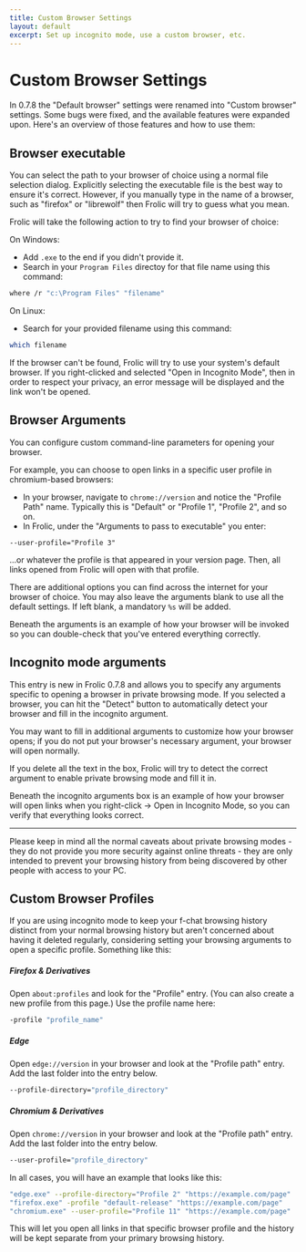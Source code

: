 ```yaml
---
title: Custom Browser Settings
layout: default
excerpt: Set up incognito mode, use a custom browser, etc.
---
```

# Custom Browser Settings
In 0.7.8 the "Default browser" settings were renamed into "Custom browser" settings. Some bugs were fixed, and the available features were expanded upon. Here's an overview of those features and how to use them:

## Browser executable
You can select the path to your browser of choice using a normal file selection dialog. Explicitly selecting the executable file is the best way to ensure it's correct. However, if you manually type in the name of a browser, such as "firefox" or "librewolf" then Frolic will try to guess what you mean.

Frolic will take the following action to try to find your browser of choice:

On Windows:
* Add `.exe` to the end if you didn't provide it.
* Search in your `Program Files` directoy for that file name using this command:
```bash
where /r "c:\Program Files" "filename"
```

On Linux:
* Search for your provided filename using this command:
```bash
which filename
```

If the browser can't be found, Frolic will try to use your system's default browser. If you right-clicked and selected "Open in Incognito Mode", then in order to respect your privacy, an error message will be displayed and the link won't be opened.

## Browser Arguments
You can configure custom command-line parameters for opening your browser.

For example, you can choose to open links in a specific user profile in chromium-based browsers:
* In your browser, navigate to `chrome://version` and notice the "Profile Path" name. Typically this is "Default" or "Profile 1", "Profile 2", and so on.
* In Frolic, under the "Arguments to pass to executable" you enter:
```
--user-profile="Profile 3"
```
...or whatever the profile is that appeared in your version page. Then, all links opened from Frolic will open with that profile.

There are additional options you can find across the internet for your browser of choice. You may also leave the arguments blank to use all the default settings. If left blank, a mandatory `%s` will be added.

Beneath the arguments is an example of how your browser will be invoked so you can double-check that you've entered everything correctly.

## Incognito mode arguments
This entry is new in Frolic 0.7.8 and allows you to specify any arguments specific to opening a browser in private browsing mode. If you selected a browser, you can hit the "Detect" button to automatically detect your browser and fill in the incognito argument.

You may want to fill in additional arguments to customize how your browser opens; if you do not put your browser's necessary argument, your browser will open normally.

If you delete all the text in the box, Frolic will try to detect the correct argument to enable private browsing mode and fill it in.

Beneath the incognito arguments box is an example of how your browser will open links when you right-click -> Open in Incognito Mode, so you can verify that everything looks correct.

---

Please keep in mind all the normal caveats about private browsing modes - they do not provide you more security against online threats - they are only intended to prevent your browsing history from being discovered by other people with access to your PC.


## Custom Browser Profiles
If you are using incognito mode to keep your f-chat browsing history distinct from your normal browsing history but aren't concerned about having it deleted regularly, considering setting your browsing arguments to open a specific profile. Something like this:

##### Firefox & Derivatives
Open `about:profiles` and look for the "Profile" entry. (You can also create a new profile from this page.) Use the profile name here:
```bash
-profile "profile_name"
```

##### Edge
Open `edge://version` in your browser and look at the "Profile path" entry. Add the last folder into the entry below.
```bash
--profile-directory="profile_directory"
```

##### Chromium & Derivatives
Open `chrome://version` in your browser and look at the "Profile path" entry. Add the last folder into the entry below.
```bash
--user-profile="profile_directory"
```

In all cases, you will have an example that looks like this:
```bash
"edge.exe" --profile-directory="Profile 2" "https://example.com/page"
"firefox.exe" -profile "default-release" "https://example.com/page"
"chromium.exe" --user-profile="Profile 11" "https://example.com/page"
```

This will let you open all links in that specific browser profile and the history will be kept separate from your primary browsing history.
